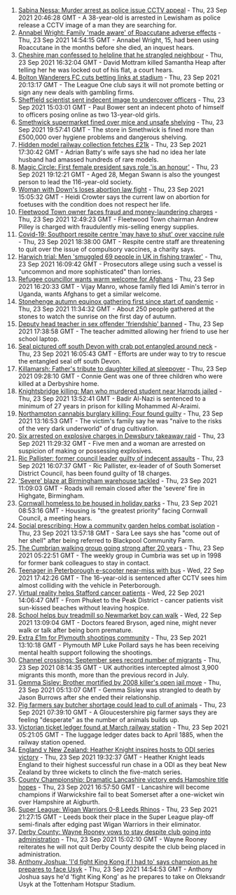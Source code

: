 1. [Sabina Nessa: Murder arrest as police issue CCTV appeal](https://www.bbc.co.uk/news/uk-england-58671588?at_medium=RSS&at_campaign=KARANGA) - Thu, 23 Sep 2021 20:46:28 GMT - A 38-year-old is arrested in Lewisham as police release a CCTV image of a man they are searching for.
2. [Annabel Wright: Family 'made aware' of Roaccutane adverse effects](https://www.bbc.co.uk/news/uk-england-york-north-yorkshire-58665960?at_medium=RSS&at_campaign=KARANGA) - Thu, 23 Sep 2021 14:54:15 GMT - Annabel Wright, 15, had been using Roaccutane in the months before she died, an inquest hears.
3. [Cheshire man confessed to helpline that he strangled neighbour](https://www.bbc.co.uk/news/uk-england-manchester-58664781?at_medium=RSS&at_campaign=KARANGA) - Thu, 23 Sep 2021 16:32:04 GMT - David Mottram killed Samantha Heap after telling her he was locked out of his flat, a court hears.
4. [Bolton Wanderers FC cuts betting links at stadium](https://www.bbc.co.uk/news/uk-england-manchester-58672469?at_medium=RSS&at_campaign=KARANGA) - Thu, 23 Sep 2021 20:13:17 GMT - The League One club says it will not promote betting or sign any new deals with gambling firms.
5. [Sheffield scientist sent indecent image to undercover officers](https://www.bbc.co.uk/news/uk-england-south-yorkshire-58666502?at_medium=RSS&at_campaign=KARANGA) - Thu, 23 Sep 2021 15:03:01 GMT - Paul Bower sent an indecent photo of himself to officers posing online as two 13-year-old girls.
6. [Smethwick supermarket fined over mice and unsafe shelving](https://www.bbc.co.uk/news/uk-england-birmingham-58669422?at_medium=RSS&at_campaign=KARANGA) - Thu, 23 Sep 2021 19:57:41 GMT - The store in Smethwick is fined more than £500,000 over hygiene problems and dangerous shelving.
7. [Hidden model railway collection fetches £21k](https://www.bbc.co.uk/news/uk-england-humber-58668109?at_medium=RSS&at_campaign=KARANGA) - Thu, 23 Sep 2021 17:30:42 GMT - Adrian Batty's wife says she had no idea her late husband had amassed hundreds of rare models.
8. [Magic Circle: First female president says role 'is an honour'](https://www.bbc.co.uk/news/uk-england-london-58667304?at_medium=RSS&at_campaign=KARANGA) - Thu, 23 Sep 2021 19:12:21 GMT - Aged 28, Megan Swann is also the youngest person to lead the 116-year-old society.
9. [Woman with Down's loses abortion law fight](https://www.bbc.co.uk/news/uk-england-coventry-warwickshire-58662846?at_medium=RSS&at_campaign=KARANGA) - Thu, 23 Sep 2021 15:05:32 GMT - Heidi Crowter says the current law on abortion for foetuses with the condition does not respect her life.
10. [Fleetwood Town owner faces fraud and money-laundering charges](https://www.bbc.co.uk/news/uk-england-lancashire-58664777?at_medium=RSS&at_campaign=KARANGA) - Thu, 23 Sep 2021 12:49:23 GMT - Fleetwood Town chairman Andrew Pilley is charged with fraudulently mis-selling energy supplies.
11. [Covid-19: Southport respite centre 'may have to shut' over vaccine rule](https://www.bbc.co.uk/news/uk-england-merseyside-58669702?at_medium=RSS&at_campaign=KARANGA) - Thu, 23 Sep 2021 18:38:00 GMT - Respite centre staff are threatening to quit over the issue of compulsory vaccines, a charity says.
12. [Harwich trial: Men 'smuggled 69 people in UK in fishing trawler'](https://www.bbc.co.uk/news/uk-england-essex-58653640?at_medium=RSS&at_campaign=KARANGA) - Thu, 23 Sep 2021 16:09:42 GMT - Prosecutors allege using such a vessel is "uncommon and more sophisticated" than lorries.
13. [Refugee councillor wants warm welcome for Afghans](https://www.bbc.co.uk/news/uk-england-wiltshire-58663282?at_medium=RSS&at_campaign=KARANGA) - Thu, 23 Sep 2021 16:20:33 GMT - Vijay Manro, whose family fled Idi Amin's terror in Uganda, wants Afghans to get a similar welcome.
14. [Stonehenge autumn equinox gathering first since start of pandemic](https://www.bbc.co.uk/news/uk-england-wiltshire-58662905?at_medium=RSS&at_campaign=KARANGA) - Thu, 23 Sep 2021 11:34:32 GMT - About 250 people gathered at the stones to watch the sunrise on the first day of autumn.
15. [Deputy head teacher in sex offender 'friendship' banned](https://www.bbc.co.uk/news/uk-england-shropshire-58666101?at_medium=RSS&at_campaign=KARANGA) - Thu, 23 Sep 2021 17:38:58 GMT - The teacher admitted allowing her friend to use her school laptop.
16. [Seal pictured off south Devon with crab pot entangled around neck](https://www.bbc.co.uk/news/uk-england-devon-58668061?at_medium=RSS&at_campaign=KARANGA) - Thu, 23 Sep 2021 16:05:43 GMT - Efforts are under way to try to rescue the entangled seal off south Devon.
17. [Killamarsh: Father's tribute to daughter killed at sleepover](https://www.bbc.co.uk/news/uk-england-derbyshire-58662091?at_medium=RSS&at_campaign=KARANGA) - Thu, 23 Sep 2021 09:28:10 GMT - Connie Gent was one of three children who were killed at a Derbyshire home.
18. [Knightsbridge killing: Man who murdered student near Harrods jailed](https://www.bbc.co.uk/news/uk-england-london-58667299?at_medium=RSS&at_campaign=KARANGA) - Thu, 23 Sep 2021 13:52:41 GMT - Badir Al-Nazi is sentenced to a minimum of 27 years in prison for killing Mohammed Al-Araimi.
19. [Northampton cannabis burglary killing: Four found guilty](https://www.bbc.co.uk/news/uk-england-northamptonshire-58656978?at_medium=RSS&at_campaign=KARANGA) - Thu, 23 Sep 2021 13:16:53 GMT - The victim's family say he was "naïve to the risks of the very dark underworld" of drug cultivation.
20. [Six arrested on explosive charges in Dewsbury takeaway raid](https://www.bbc.co.uk/news/uk-england-leeds-58665221?at_medium=RSS&at_campaign=KARANGA) - Thu, 23 Sep 2021 11:29:32 GMT - Five men and a woman are arrested on suspicion of making or possessing explosives.
21. [Ric Pallister: former council leader guilty of indecent assaults](https://www.bbc.co.uk/news/uk-england-bristol-58668808?at_medium=RSS&at_campaign=KARANGA) - Thu, 23 Sep 2021 16:07:37 GMT - Ric Pallister, ex-leader of of South Somerset District Council, has been found guilty of 18 charges.
22. ['Severe' blaze at Birmingham warehouse tackled](https://www.bbc.co.uk/news/uk-england-birmingham-58627850?at_medium=RSS&at_campaign=KARANGA) - Thu, 23 Sep 2021 11:09:03 GMT - Roads will remain closed after the 'severe' fire in Highgate, Birmingham.
23. [Cornwall homeless to be housed in holiday parks](https://www.bbc.co.uk/news/uk-england-cornwall-58652903?at_medium=RSS&at_campaign=KARANGA) - Thu, 23 Sep 2021 08:53:16 GMT - Housing is "the greatest priority" facing Cornwall Council, a meeting hears.
24. [Social prescribing: How a community garden helps combat isolation](https://www.bbc.co.uk/news/uk-england-lancashire-58661554?at_medium=RSS&at_campaign=KARANGA) - Thu, 23 Sep 2021 13:57:18 GMT - Sara Lee says she has "come out of her shell" after being referred to Blackpool Community Farm.
25. [The Cumbrian walking group going strong after 20 years](https://www.bbc.co.uk/news/uk-england-cumbria-58642000?at_medium=RSS&at_campaign=KARANGA) - Thu, 23 Sep 2021 05:22:51 GMT - The weekly group in Cumbria was set up in 1998 for former bank colleagues to stay in contact.
26. [Teenager in Peterborough e-scooter near-miss with bus](https://www.bbc.co.uk/news/uk-england-cambridgeshire-58654958?at_medium=RSS&at_campaign=KARANGA) - Wed, 22 Sep 2021 17:42:26 GMT - The 16-year-old is sentenced after CCTV sees him almost colliding with the vehicle in Peterborough.
27. [Virtual reality helps Stafford cancer patients](https://www.bbc.co.uk/news/uk-england-stoke-staffordshire-58654320?at_medium=RSS&at_campaign=KARANGA) - Wed, 22 Sep 2021 14:06:47 GMT - From Phuket to the Peak District - cancer patients visit sun-kissed beaches without leaving hospice.
28. [School helps buy treadmill so Newmarket boy can walk](https://www.bbc.co.uk/news/uk-england-suffolk-58654956?at_medium=RSS&at_campaign=KARANGA) - Wed, 22 Sep 2021 13:09:04 GMT - Doctors feared Bryson, aged nine, might never walk or talk after being born premature.
29. [Extra £1m for Plymouth shootings community](https://www.bbc.co.uk/news/uk-england-devon-58658052?at_medium=RSS&at_campaign=KARANGA) - Thu, 23 Sep 2021 13:10:18 GMT - Plymouth MP Luke Pollard says he has been receiving mental health support following the shootings.
30. [Channel crossings: September sees record number of migrants](https://www.bbc.co.uk/news/uk-england-kent-58661947?at_medium=RSS&at_campaign=KARANGA) - Thu, 23 Sep 2021 08:14:35 GMT - UK authorities intercepted almost 3,900 migrants this month, more than the previous record in July.
31. [Gemma Sisley: Brother mortified by 2008 killer's open jail move](https://www.bbc.co.uk/news/uk-england-beds-bucks-herts-58653635?at_medium=RSS&at_campaign=KARANGA) - Thu, 23 Sep 2021 05:13:07 GMT - Gemma Sisley was strangled to death by Jason Burrows after she ended their relationship.
32. [Pig farmers say butcher shortage could lead to cull of animals](https://www.bbc.co.uk/news/uk-england-gloucestershire-58658602?at_medium=RSS&at_campaign=KARANGA) - Thu, 23 Sep 2021 07:39:10 GMT - A Gloucestershire pig farmer says they are feeling "desperate" as the number of animals builds up.
33. [Victorian ticket ledger found at March railway station](https://www.bbc.co.uk/news/uk-england-cambridgeshire-58657984?at_medium=RSS&at_campaign=KARANGA) - Thu, 23 Sep 2021 05:21:05 GMT - The luggage ledger dates back to April 1885, when the railway station opened.
34. [England v New Zealand: Heather Knight inspires hosts to ODI series victory](https://www.bbc.co.uk/sport/cricket/58671690?at_medium=RSS&at_campaign=KARANGA) - Thu, 23 Sep 2021 19:32:37 GMT - Heather Knight leads England to their highest successful run chase in a ODI as they beat New Zealand by three wickets to clinch the five-match series.
35. [County Championship: Dramatic Lancashire victory ends Hampshire title hopes](https://www.bbc.co.uk/sport/cricket/58664902?at_medium=RSS&at_campaign=KARANGA) - Thu, 23 Sep 2021 16:57:50 GMT - Lancashire will become champions if Warwickshire fail to beat Somerset after a one-wicket win over Hampshire at Aigburth.
36. [Super League: Wigan Warriors 0-8 Leeds Rhinos](https://www.bbc.co.uk/sport/rugby-league/58654093?at_medium=RSS&at_campaign=KARANGA) - Thu, 23 Sep 2021 21:27:15 GMT - Leeds book their place in the Super League play-off semi-finals after edging past Wigan Warriors in their eliminator.
37. [Derby County: Wayne Rooney vows to stay despite club going into administration](https://www.bbc.co.uk/sport/football/58665019?at_medium=RSS&at_campaign=KARANGA) - Thu, 23 Sep 2021 15:02:10 GMT - Wayne Rooney reiterates he will not quit Derby County despite the club being placed in administration.
38. [Anthony Joshua: 'I'd fight King Kong if I had to' says champion as he prepares to face Usyk](https://www.bbc.co.uk/sport/boxing/58659640?at_medium=RSS&at_campaign=KARANGA) - Thu, 23 Sep 2021 14:54:53 GMT - Anthony Joshua says he'd 'fight King Kong' as he prepares to take on Oleksandr Usyk at the Tottenham Hotspur Stadium.
